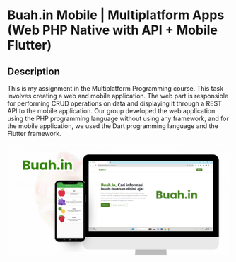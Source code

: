 # Buah.in Mobile | Multiplatform Apps (Web PHP Native with API + Mobile Flutter)

## Description
This is my assignment in the Multiplatform Programming course. This task involves creating a web and mobile application. The web part is responsible for performing CRUD operations on data and displaying it through a REST API to the mobile application. Our group developed the web application using the PHP programming language without using any framework, and for the mobile application, we used the Dart programming language and the Flutter framework.

![Buah.in Thumbnail](Thumbnail%20Buah.in%20(Multi).png)
